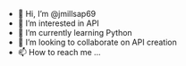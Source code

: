 - 👋 Hi, I’m @jmillsap69
- 👀 I’m interested in API
- 🌱 I’m currently learning Python
- 💞️ I’m looking to collaborate on API creation
- 📫 How to reach me ...

<!---
jmillsap69/jmillsap69 is a ✨ special ✨ repository because its `README.md` (this file) appears on your GitHub profile.
You can click the Preview link to take a look at your changes.
--->
